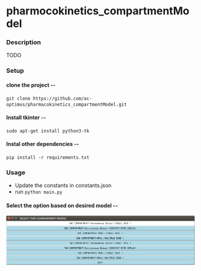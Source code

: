 # pharmocokinetics_compartmentModel

### Description

TODO

### Setup
#### clone the project --
```
git clone https://github.com/ac-optimus/pharmacokinetics_compartmentModel.git
```
####  Install tkinter --
```
sudo apt-get install python3-tk
```
#### Instal other dependencies --
```
pip install -r requirements.txt
```

### Usage



* Update the constants in constants.json <br /> 
* run ```python main.py```

#### Select the option based on desired model --
![Alt text](interface/pic.png "Optional Title")
